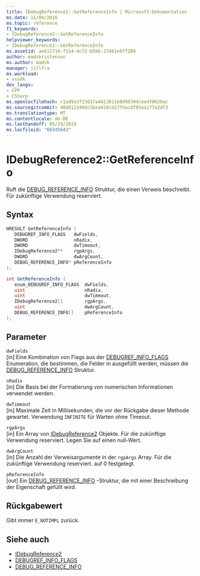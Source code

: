 ```yaml
---
title: IDebugReference2::GetReferenceInfo | Microsoft-Dokumentation
ms.date: 11/04/2016
ms.topic: reference
f1_keywords:
- IDebugReference2::GetReferenceInfo
helpviewer_keywords:
- IDebugReference2::GetReferenceInfo
ms.assetid: ae611714-f114-4cf2-b5bb-37461e6ff289
author: madskristensen
ms.author: madsk
manager: jillfra
ms.workload:
- vssdk
dev_langs:
- CPP
- CSharp
ms.openlocfilehash: c1ad9a3f23037a4413811e0d98304ceedf0620ac
ms.sourcegitcommit: 40d612240dc5bea418cd27fdacdf85ea177e2df3
ms.translationtype: MT
ms.contentlocale: de-DE
ms.lasthandoff: 05/29/2019
ms.locfileid: "66345643"
---
```

# <a name="idebugreference2getreferenceinfo"></a>IDebugReference2::GetReferenceInfo
Ruft die [DEBUG_REFERENCE_INFO](../../../extensibility/debugger/reference/debug-reference-info.md) Struktur, die einen Verweis beschreibt. Für zukünftige Verwendung reserviert.

## <a name="syntax"></a>Syntax

```cpp
HRESULT GetReferenceInfo ( 
   DEBUGREF_INFO_FLAGS   dwFields,
   DWORD                 nRadix,
   DWORD                 dwTimeout,
   IDebugReference2**    rgpArgs,
   DWORD                 dwArgCount,
   DEBUG_REFERENCE_INFO* pReferenceInfo
);
```

```csharp
int GetReferenceInfo ( 
   enum_DEBUGREF_INFO_FLAGS  dwFields,
   uint                      nRadix,
   uint                      dwTimeout,
   IDebugReference2[]        rgpArgs,
   uint                      dwArgCount,
   DEBUG_REFERENCE_INFO[]    pReferenceInfo
);
```

## <a name="parameters"></a>Parameter
`dwFields`\
[in] Eine Kombination von Flags aus der [DEBUGREF_INFO_FLAGS](../../../extensibility/debugger/reference/debugref-info-flags.md) Enumeration, die bestimmen, die Felder in ausgefüllt werden, müssen die [DEBUG_REFERENCE_INFO](../../../extensibility/debugger/reference/debug-reference-info.md) Struktur.

`nRadix`\
[in] Die Basis bei der Formatierung von numerischen Informationen verwendet werden.

`dwTimeout`\
[in] Maximale Zeit in Millisekunden, die vor der Rückgabe dieser Methode gewartet. Verwendung `INFINITE` für Warten ohne Timeout.

`rgpArgs`\
[in] Ein Array von [IDebugReference2](../../../extensibility/debugger/reference/idebugreference2.md) Objekte. Für die zukünftige Verwendung reserviert. Legen Sie auf einen null-Wert.

`dwArgCount`\
[in] Die Anzahl der Verweisargumente in der `rgpArgs` Array. Für die zukünftige Verwendung reserviert. auf 0 festgelegt.

`pReferenceInfo`\
[out] Ein [DEBUG_REFERENCE_INFO](../../../extensibility/debugger/reference/debug-reference-info.md) -Struktur, die mit einer Beschreibung der Eigenschaft gefüllt wird.

## <a name="return-value"></a>Rückgabewert
 Gibt immer `E_NOTIMPL` zurück.

## <a name="see-also"></a>Siehe auch
- [IDebugReference2](../../../extensibility/debugger/reference/idebugreference2.md)
- [DEBUGREF_INFO_FLAGS](../../../extensibility/debugger/reference/debugref-info-flags.md)
- [DEBUG_REFERENCE_INFO](../../../extensibility/debugger/reference/debug-reference-info.md)